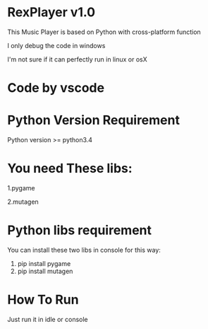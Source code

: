 # RexPlayer v1.0

This Music Player is based on Python with cross-platform function

I only debug the code in windows

I'm not sure if it can perfectly run in linux or osX

# Code by vscode

# Python Version Requirement

Python version >= python3.4

# You need These libs:

1.pygame

2.mutagen

# Python libs requirement

You can install these two libs in console for this way:

1. pip install pygame
2. pip install mutagen

# How To Run

Just run it in idle or console 
